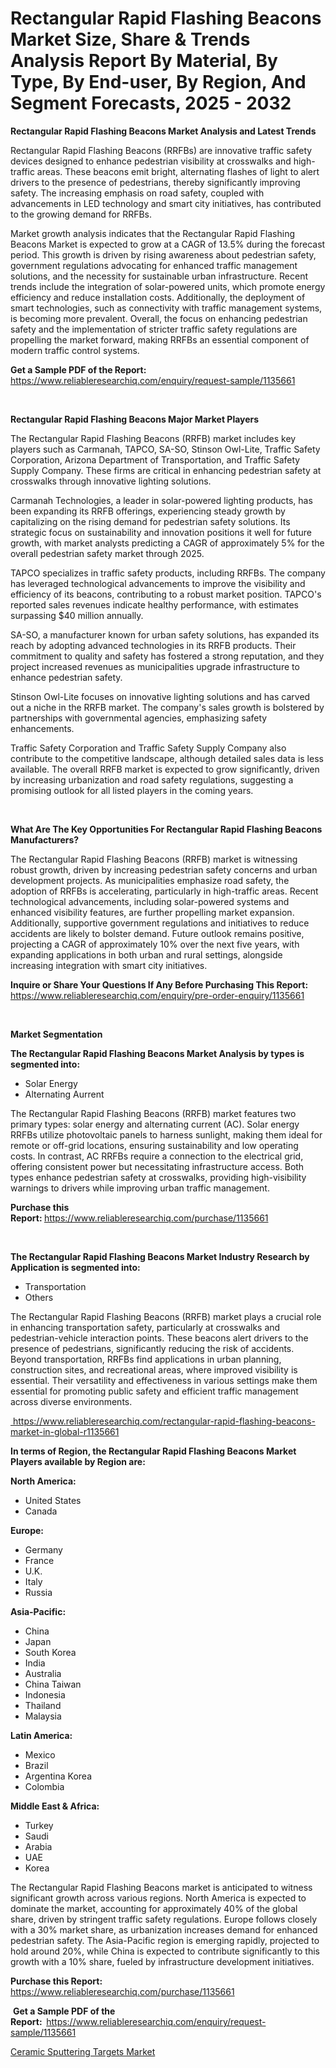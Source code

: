 <p><h1>Rectangular Rapid Flashing Beacons Market Size, Share & Trends Analysis Report By Material, By Type, By End-user, By Region, And Segment Forecasts, 2025 - 2032</h1></p><p><strong>Rectangular Rapid Flashing Beacons Market Analysis and Latest Trends</strong></p>
<p><p>Rectangular Rapid Flashing Beacons (RRFBs) are innovative traffic safety devices designed to enhance pedestrian visibility at crosswalks and high-traffic areas. These beacons emit bright, alternating flashes of light to alert drivers to the presence of pedestrians, thereby significantly improving safety. The increasing emphasis on road safety, coupled with advancements in LED technology and smart city initiatives, has contributed to the growing demand for RRFBs.</p><p>Market growth analysis indicates that the Rectangular Rapid Flashing Beacons Market is expected to grow at a CAGR of 13.5% during the forecast period. This growth is driven by rising awareness about pedestrian safety, government regulations advocating for enhanced traffic management solutions, and the necessity for sustainable urban infrastructure. Recent trends include the integration of solar-powered units, which promote energy efficiency and reduce installation costs. Additionally, the deployment of smart technologies, such as connectivity with traffic management systems, is becoming more prevalent. Overall, the focus on enhancing pedestrian safety and the implementation of stricter traffic safety regulations are propelling the market forward, making RRFBs an essential component of modern traffic control systems.</p></p>
<p><strong>Get a Sample PDF of the Report:&nbsp;</strong> <a href="https://www.reliableresearchiq.com/enquiry/request-sample/1135661?utm_campaign=3066&utm_medium=2&utm_source=Github&utm_content=ia&utm_term=06042025&utm_id=rectangular-rapid-flashing-beacons">https://www.reliableresearchiq.com/enquiry/request-sample/1135661</a></p>
<p>&nbsp;</p>
<p><strong>Rectangular Rapid Flashing Beacons Major Market Players</strong></p>
<p><p>The Rectangular Rapid Flashing Beacons (RRFB) market includes key players such as Carmanah, TAPCO, SA-SO, Stinson Owl-Lite, Traffic Safety Corporation, Arizona Department of Transportation, and Traffic Safety Supply Company. These firms are critical in enhancing pedestrian safety at crosswalks through innovative lighting solutions.</p><p>Carmanah Technologies, a leader in solar-powered lighting products, has been expanding its RRFB offerings, experiencing steady growth by capitalizing on the rising demand for pedestrian safety solutions. Its strategic focus on sustainability and innovation positions it well for future growth, with market analysts predicting a CAGR of approximately 5% for the overall pedestrian safety market through 2025.</p><p>TAPCO specializes in traffic safety products, including RRFBs. The company has leveraged technological advancements to improve the visibility and efficiency of its beacons, contributing to a robust market position. TAPCO's reported sales revenues indicate healthy performance, with estimates surpassing $40 million annually.</p><p>SA-SO, a manufacturer known for urban safety solutions, has expanded its reach by adopting advanced technologies in its RRFB products. Their commitment to quality and safety has fostered a strong reputation, and they project increased revenues as municipalities upgrade infrastructure to enhance pedestrian safety.</p><p>Stinson Owl-Lite focuses on innovative lighting solutions and has carved out a niche in the RRFB market. The company's sales growth is bolstered by partnerships with governmental agencies, emphasizing safety enhancements.</p><p>Traffic Safety Corporation and Traffic Safety Supply Company also contribute to the competitive landscape, although detailed sales data is less available. The overall RRFB market is expected to grow significantly, driven by increasing urbanization and road safety regulations, suggesting a promising outlook for all listed players in the coming years.</p></p>
<p>&nbsp;</p>
<p><strong>What Are The Key Opportunities For Rectangular Rapid Flashing Beacons Manufacturers?</strong></p>
<p><p>The Rectangular Rapid Flashing Beacons (RRFB) market is witnessing robust growth, driven by increasing pedestrian safety concerns and urban development projects. As municipalities emphasize road safety, the adoption of RRFBs is accelerating, particularly in high-traffic areas. Recent technological advancements, including solar-powered systems and enhanced visibility features, are further propelling market expansion. Additionally, supportive government regulations and initiatives to reduce accidents are likely to bolster demand. Future outlook remains positive, projecting a CAGR of approximately 10% over the next five years, with expanding applications in both urban and rural settings, alongside increasing integration with smart city initiatives.</p></p>
<p><strong>Inquire or Share Your Questions If Any Before Purchasing This Report:</strong> <a href="https://www.reliableresearchiq.com/enquiry/pre-order-enquiry/1135661?utm_campaign=3066&utm_medium=2&utm_source=Github&utm_content=ia&utm_term=06042025&utm_id=rectangular-rapid-flashing-beacons">https://www.reliableresearchiq.com/enquiry/pre-order-enquiry/1135661</a></p>
<p>&nbsp;</p>
<p><strong>Market Segmentation</strong></p>
<p><strong>The Rectangular Rapid Flashing Beacons Market Analysis by types is segmented into:</strong></p>
<p><ul><li>Solar Energy</li><li>Alternating Aurrent</li></ul></p>
<p><p>The Rectangular Rapid Flashing Beacons (RRFB) market features two primary types: solar energy and alternating current (AC). Solar energy RRFBs utilize photovoltaic panels to harness sunlight, making them ideal for remote or off-grid locations, ensuring sustainability and low operating costs. In contrast, AC RRFBs require a connection to the electrical grid, offering consistent power but necessitating infrastructure access. Both types enhance pedestrian safety at crosswalks, providing high-visibility warnings to drivers while improving urban traffic management.</p></p>
<p><strong>Purchase this Report:&nbsp;</strong><a href="https://www.reliableresearchiq.com/purchase/1135661?utm_campaign=3066&utm_medium=2&utm_source=Github&utm_content=ia&utm_term=06042025&utm_id=rectangular-rapid-flashing-beacons">https://www.reliableresearchiq.com/purchase/1135661</a></p>
<p>&nbsp;</p>
<p><strong>The Rectangular Rapid Flashing Beacons Market Industry Research by Application is segmented into:</strong></p>
<p><ul><li>Transportation</li><li>Others</li></ul></p>
<p><p>The Rectangular Rapid Flashing Beacons (RRFB) market plays a crucial role in enhancing transportation safety, particularly at crosswalks and pedestrian-vehicle interaction points. These beacons alert drivers to the presence of pedestrians, significantly reducing the risk of accidents. Beyond transportation, RRFBs find applications in urban planning, construction sites, and recreational areas, where improved visibility is essential. Their versatility and effectiveness in various settings make them essential for promoting public safety and efficient traffic management across diverse environments.</p></p>
<p><a href="https://www.reliableresearchiq.com/rectangular-rapid-flashing-beacons-market-in-global-r1135661?utm_campaign=3066&utm_medium=2&utm_source=Github&utm_content=ia&utm_term=06042025&utm_id=rectangular-rapid-flashing-beacons">&nbsp;https://www.reliableresearchiq.com/rectangular-rapid-flashing-beacons-market-in-global-r1135661</a></p>
<p><strong>In terms of Region, the Rectangular Rapid Flashing Beacons Market Players available by Region are:</strong></p>
<p>
    <p> <strong> North America: </strong>
        <ul>
            <li>United States</li>
            <li>Canada</li>
        </ul>
        </p> 
    <p> <strong> Europe: </strong>
        <ul>
            <li>Germany</li>
            <li>France</li>
            <li>U.K.</li>
            <li>Italy</li>
            <li>Russia</li>
        </ul>
        </p> 
    <p> <strong> Asia-Pacific: </strong>
        <ul>
            <li>China</li>
            <li>Japan</li>
            <li>South Korea</li>
            <li>India</li>
            <li>Australia</li>
            <li>China Taiwan</li>
            <li>Indonesia</li>
            <li>Thailand</li>
            <li>Malaysia</li>
        </ul>
        </p> 
    <p> <strong> Latin America: </strong>
        <ul>
            <li>Mexico</li>
            <li>Brazil</li>
            <li>Argentina Korea</li>
            <li>Colombia</li>
        </ul>
        </p> 
    <p> <strong> Middle East & Africa: </strong>
        <ul>
            <li>Turkey</li>
            <li>Saudi</li>
            <li>Arabia</li>
            <li>UAE</li>
            <li>Korea</li>
        </ul>
    </p>
    </p>
<p><p>The Rectangular Rapid Flashing Beacons market is anticipated to witness significant growth across various regions. North America is expected to dominate the market, accounting for approximately 40% of the global share, driven by stringent traffic safety regulations. Europe follows closely with a 30% market share, as urbanization increases demand for enhanced pedestrian safety. The Asia-Pacific region is emerging rapidly, projected to hold around 20%, while China is expected to contribute significantly to this growth with a 10% share, fueled by infrastructure development initiatives.</p></p>
<p><strong>Purchase this Report: </strong><a href="https://www.reliableresearchiq.com/purchase/1135661?utm_campaign=3066&utm_medium=2&utm_source=Github&utm_content=ia&utm_term=06042025&utm_id=rectangular-rapid-flashing-beacons">https://www.reliableresearchiq.com/purchase/1135661</a></p>
<p>&nbsp;<strong>Get a Sample PDF of the Report:&nbsp;&nbsp;</strong><a href="https://www.reliableresearchiq.com/enquiry/request-sample/1135661?utm_campaign=3066&utm_medium=2&utm_source=Github&utm_content=ia&utm_term=06042025&utm_id=rectangular-rapid-flashing-beacons">https://www.reliableresearchiq.com/enquiry/request-sample/1135661</a></p>
<p><strong></strong></p>
<p><p><a href="https://github.com/zitanebeibit9/Market-Research-Report-List-1/blob/main/ceramic-sputtering-targets-market.md?utm_campaign=3066&utm_medium=2&utm_source=Github&utm_content=ia&utm_term=06042025&utm_id=rectangular-rapid-flashing-beacons">Ceramic Sputtering Targets Market</a></p></p>